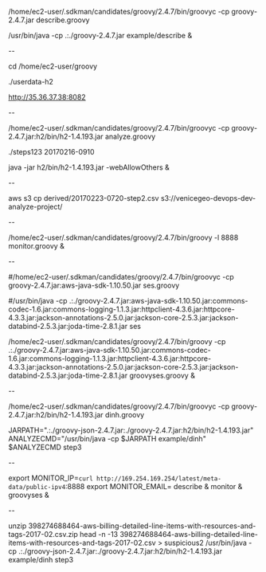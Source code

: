 /home/ec2-user/.sdkman/candidates/groovy/2.4.7/bin/groovyc -cp groovy-2.4.7.jar describe.groovy

/usr/bin/java -cp .:./groovy-2.4.7.jar example/describe &

--

cd /home/ec2-user/groovy

./userdata-h2

http://35.36.37.38:8082

--

/home/ec2-user/.sdkman/candidates/groovy/2.4.7/bin/groovyc -cp groovy-2.4.7.jar:h2/bin/h2-1.4.193.jar analyze.groovy

./steps123 20170216-0910

java -jar h2/bin/h2-1.4.193.jar -webAllowOthers &

--

aws s3 cp derived/20170223-0720-step2.csv s3://venicegeo-devops-dev-analyze-project/

--

/home/ec2-user/.sdkman/candidates/groovy/2.4.7/bin/groovy -l 8888 monitor.groovy &

--

#/home/ec2-user/.sdkman/candidates/groovy/2.4.7/bin/groovyc -cp groovy-2.4.7.jar:aws-java-sdk-1.10.50.jar ses.groovy

#/usr/bin/java -cp .:./groovy-2.4.7.jar:aws-java-sdk-1.10.50.jar:commons-codec-1.6.jar:commons-logging-1.1.3.jar:httpclient-4.3.6.jar:httpcore-4.3.3.jar:jackson-annotations-2.5.0.jar:jackson-core-2.5.3.jar:jackson-databind-2.5.3.jar:joda-time-2.8.1.jar ses

/home/ec2-user/.sdkman/candidates/groovy/2.4.7/bin/groovy -cp .:./groovy-2.4.7.jar:aws-java-sdk-1.10.50.jar:commons-codec-1.6.jar:commons-logging-1.1.3.jar:httpclient-4.3.6.jar:httpcore-4.3.3.jar:jackson-annotations-2.5.0.jar:jackson-core-2.5.3.jar:jackson-databind-2.5.3.jar:joda-time-2.8.1.jar groovyses.groovy &

--

/home/ec2-user/.sdkman/candidates/groovy/2.4.7/bin/groovyc -cp groovy-2.4.7.jar:h2/bin/h2-1.4.193.jar dinh.groovy

JARPATH=".:./groovy-json-2.4.7.jar:./groovy-2.4.7.jar:h2/bin/h2-1.4.193.jar"
ANALYZECMD="/usr/bin/java -cp $JARPATH example/dinh"
$ANALYZECMD step3

--

export MONITOR_IP=`curl http://169.254.169.254/latest/meta-data/public-ipv4`:8888
export MONITOR_EMAIL=
describe &
monitor &
groovyses &

--

unzip 398274688464-aws-billing-detailed-line-items-with-resources-and-tags-2017-02.csv.zip
head -n -13 398274688464-aws-billing-detailed-line-items-with-resources-and-tags-2017-02.csv > suspicious2
/usr/bin/java -cp .:./groovy-json-2.4.7.jar:./groovy-2.4.7.jar:h2/bin/h2-1.4.193.jar example/dinh step3
